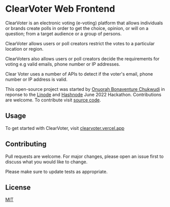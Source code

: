 # ClearVoter Web Frontend

ClearVoter is an electronic voting (e-voting) platform that allows individuals or brands create polls in order to get the choice, opinion, or will on a question; from a target audience or a group of persons.

ClearVoter allows users or poll creators restrict the votes to a particular location or region.

ClearVoters also allows users or poll creators decide the requirements for voting e.g valid emails, phone number or IP addresses.

Clear Voter uses a number of APIs to detect if the voter's email, phone number or IP address is valid.

This open-source project was started by [Onuorah Bonaventure Chukwudi](https://bonarhyme.com)
in reponse to the [Linode](https://www.linode.com/?utm_source=hashnode&utm_medium=article&utm_campaign=hackathon_announcement) and [Hashnode](https://hashnode.com/) June 2022 Hackathon. Contributions are welcome. To contribute visit [source code](https://github.com/bonarhyme/clearvoter).

## Usage

To get started with ClearVoter, visit [clearvoter.vercel.app](https://clearvoter.vercel.app)

## Contributing

Pull requests are welcome. For major changes, please open an issue first to discuss what you would like to change.

Please make sure to update tests as appropriate.

## License

[MIT](https://choosealicense.com/licenses/mit/)
